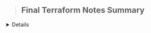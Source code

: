 > ## Final Terraform Notes Summary
<details>
<ol>
  <li>Who developed Terraform?	Hashicorp</li>
  <li>What is Terraform used for?	Infrastructure as code</li>
  <li>When defining resources in Terraform, you could say it is written in a way that is?	Declarative</li>
<li>Can you compare the abilities of Terraform and Ansible?	Terraform is better for setting up infrastructure, and Ansible is better for configuring that infrastructure</li>
<li>What are the two inputs of Terraform?	The terraform config, and the current state</li>
<li></li>
<li></li>
<li></li>
<li></li>
<li></li>
<li></li>
<li></li>
<li></li>
<li></li>

What are the two inputs of Terraform?	The terraform config, and the current state
The `terraform{}` block contains what?	Terraform settings
What does the `provider{}` block do in Terraform?	Configures providers
What does a `resource{}` block do in Terraform?	Defines components of your infrastructure
What is a provider in Terraform?	It is a plugin that enables interaction with an API
What does the `terraform output` command do?	It will return the outputs you defined in `outputs.tf`
What is the file name for outputs in terraform?	outputs.tf
What is a `locals block` in Terraform?	It is used to define local variables for that module
What is an output in Terraform?	It selects fields that you want to see come back from a Terraform apply
Why is `terraform init` not sufficient to test your code?	Because it is only interested in the terrafor, provider and module blocks
If you wanted to run a bash script on your new server using terraform, how would you do it?	With the custom_data tag
"Why shouldn't you store the terraform state file in git?"	"Because other people working with Terraform wouldn't know the current state of terraform, and the file contains secrets"
"How to hide your state files so that they don't appear on disk when using Terraform?"	Have a remote state storage solution (backend)
What is Terraform state?	How Terraform tracks changes made in your cloud instances
"What is the Terraform ""backend""?"	Your remote storage state solution
What is Infrastructure as Code (IaC)?	The practice of managing and provisioning infrastructure resources using code
What are the advantages of IaC patterns? {{c1::automation}} {{c2::consistency}} {{c3::scalability}} {{c4::version control}}	
What is the purpose of version control in IaC?	It allows for tracking of infrastructure configurations over time
How does IaC improve collaboration among teams?	Teams can work together by using a shared, version-controlled codebase for infrastructure management
How does IaC provide scalability?	Through automating the provisioning and scaling of infrastructure resources
How does IaC provide consistency?	By using infrastructure configurations that are deployed in a repeatable way
What is the benefit of Terraform being multi-cloud and provider-agnostic?	Increased reliability
How does using Terraform with multiple cloud providers increase your reliability?	"If one provider goes down, all of your infrastructure isn't affected"
"How does Terraform state improve the performance of 'terraform apply'?"	"By caching the state of your infrastructure so that Terraform doesn't have to query the providers every run"
How is Terraform state beneficial from the perspective of syncing?	It enables multiple people to be able to work on one Terraform project
How does Terraform enable multiple people to work on one project?	By using remote state
"What will Terraform do to make sure two people using a remote storage solution can't run terraform apply at the same time?"	Remote locking
What flag do you need to pass to Terraform to use the state file as a cache and not query the cloud providers?	`-refresh=false`
How is Terraform state beneficial from the perspective of tracking metadata?	It allows Terraform to infer what order to delete resources in
When you want to use existing infrastructure with your Terraform config, what tool do you use?	An import resource block
What do providers supply Terraform?	The resource types and data sources that Terraform can manage
In Terraform, for a commonly used provider (like AWS), what is the source?	The Terraform Registry
Where must providers be specified to be used in Terraform?	In the required_providers block
What 3 things does a required_providers block specify? {{c1::local name}} {{c2::source}} {{c3::version}}	
What do you provide to a provider block in Terraform for unique identification when you have two or more of them?	An alias
"When using a provider that looks like the one below, how would you access it in a recourse block? provider ""aws"" { alias = ""west"" region = ""us-west-2"" }"	provider = aws.west
What is used to uniquely identity where you download a provider from?	Source addresses
What are the three building blocks of source addresses for providers? {{c1::hostname}}/{{c2::namespace}}/{{c3::type}}	
When does Terraform validate your providers?	When running `terraform init`
"How does Terraform enable developers to extend it's functionality?"	Through plugins
What will Terraform build after running `terraform init`?	A dependency version lock file for your plugins
To install a provider in Terraform, what block and resource do you need?	A `required_providers` block and a `provider` resource block
What are providers and provisioners both considered by Terraform?	Plugins
What tool do you use when you want to import in existing infrastructure under Terraform management?	`terraform import`
Importing infrastructure involves five steps: 1) {{c1::Identify the existing infrastructure you will import.}} 2) {{c2::Import infrastructure into your Terraform state file using `terraform import`}} 3) {{c3::Write Terraform configuration that matches that infrastructure.}} 4) {{c4::Review the Terraform plan to ensure the configuration matches the expected state and infrastructure.}} 5) {{c5::Apply the configuration to update your Terraform state.}}	
What command line instruction imports an AWS instance with the resource_id of i-abcd1234 into a Terraform resource with the id of aws_instance.foo?	`terraform import aws_instance.foo i-abcd1234`
What do you need to be careful of when using import in Terraform?	That you only import a resource into your configuration once
When running `terraform state` commands that modify the state, what will Terraform produce?	A backup file
What is a tainted resource in Terraform?	A resource in an incomplete or degraded state
What will happen to a tainted resource when `terraform apply` is run?	Terraform will rebuild it
What does the `terraform state list` command do?	It will display the resources addresses for all resources in your state
What command in Terraform would you run to list all resources in your state?	`terraform state list`
What does the `terraform state show <resource_address>` command do?	It will show detailed information about one resource
What command in Terraform would you run to show detailed information about one resource?	terraform state show <resource_address>
What does the `terraform refresh` command do?	It will update the state data to match the real-world condition of the managed resources
What command in Terraform would you run to update the state data to match the real-world condition of the managed resources?	`terraform refresh`
What does the `terraform state mv` command do?	It can be used to move resources from one state file to another, or to rename resources
What command in Terraform would you run to rename a resource?	`terraform state mv`
What command in Terraform would you run to move a resource from one state file to another?	`terraform state mv`
What does the `terraform state rm` command do?	It will stop Terraform from managing a resource *without* deleting the real-world resource
What command in Terraform would you run to stop managing a resource without deleting it?	`terraform state rm`
What does the `terraform state pull` command do?	It will manually download and override your local copy of state from a remote state location
What command in Terraform would you run to manually download and override your local copy of state from a remote state location?	`terraform state pull`
What does the `terraform state push` command do?	Manually upload a local state file to a remote state
What does the `terraform apply -replace=<resource_address>` command do?	It will rebuild that resource
What command in Terraform would you run to replace/re-establish a resource? Without running `terraform taint`	`terraform apply -replace=<resource_address>`
What does the `terraform taint <resource_address>` command do?	"Marks a resource as tainted so that it's replaced next `terraform apply`"
What command in Terraform would you run to trigger a resource to be rebuilt on the next `terraform apply`?	`terraform taint <resource_address>`
What does the `terraform untaint <resource_address>` command do?	Un-taints a resource so that it will not be replaced on the next `terraform apply`
What command in Terraform would you run to un-taint a resource?	`terraform untaint <resource_address>`
What environment variable do you set to change the verbosity of the logs in Terraform?	`TF_LOG`
To persist Terraform logs, what environment variable do you set?	`TF_LOG_PATH`
Where are debugging logs used in Terraform outputted to?	`stderr`
What do all `module` blocks require in Terraform?	A source argument
What can a source argument for a module be in Terraform?	A URL, local path or a registry source address
When importing a module from the Terraform public registry, what do you use as the source?	A registry source address `<NAMESPACE>/<NAME>/<PROVIDER>`
What are modules in Terraform?	They are containers for multiple resources that enable reusability
When adding, removing or modifying modules in Terraform, what do you need to run?	`terraform init`
When installing a Terraform module from a module registry, what should you pass in?	A version argument
How do you access outputs from a Terraform module?	`module.<module_name>.<output_name>`
When defining a module, what do you need to use to define what inputs can be passed into the module?	Variables
When passing variables into the child modules, the calling module passes the variables in how?	Arguments in the module block
When working in a team, where does Terraform recommend executing your plans?	In a continuous integration environment
How do you initialize a working directory containing Terraform configuration files?	`terraform init`
What will `terraform init` configure?	Backend state configurations, modules and plugins
What will Terraform build after running `terraform init`?	A dependency version lock file for your plugins
How do you validate that your Terraform configuration files are syntactically valid and internally consistent?	`terraform validate`
What command do you use in Terraform to create an execution plan for the changes you are making in your infrastructure?	`terraform plan`
If you want to output a plan file to disk to use later in Terraform, what do you run?	`terraform plan -out=<plan_file>`
How do you read a Terraform plan on disk in a human-readable format?	`terraform show <plan_file>`
How do you produce and execute the actions you have configured in your Terraform?	`terraform apply`
How do you execute the actions in a Terraform plan that is on disk?	`terraform apply <plan_file>`
How do you destroy all Terraform resources?	`terraform destroy`
How do you format your Terraform configuration files?	`terraform fmt`
When does Terraform validate your providers?	When running `terraform init`
What does `terraform apply` do in Terraform?	Executes a plan to modify Terraform resources
What do backends in Terraform store?	State files
What is a state file used for in Terraform?	To keep a track of resources that Terraform manages
What are the three places that Terraform can use for backends?	Local, Terraform cloud and a remote backend (cloud)
What block is used to store state remotely in Terraform?	The `backend` block
Where does the `backend` block go in Terraform?	Within the `terraform` block
What is the limitation with arguments to the `backend` block in Terraform?	It cannot refer to named values (like variables, locals or data sources)
"Whenever a Terraform configuration's backend changes, what must you do?"	Run `terraform init`
Where is state stored by default in Terraform?	Locally
Why are local state files not optimal in Terraform?	You cannot collaborate effectively and secrets are in plain text
When passing in arguments for your backend configuration for Terraform to place into the `backend` block, what is your configuration considered to be?	A partial configuration
What is a partial configuration in Terraform?	When you leave sensitive configuration arguments for you `backend` block empty and pass them in through some other means
How can you pass in arguments to a partial configuration in Terraform?	Using a file, cli arguments, or interactively
What method does Terraform use to enable collaboration with remote state (if two people `apply` at the same time)?	State locking
What is resource drift in Terraform?	When your resources within your cloud provider have been modified through a method other than Terraform
If you suspect that you have resource drift in your Terraform, what should you run?	`terraform plan -refresh-only`
If you suspect that you have resource drift in your Terraform, what should you run?	`terraform plan -refresh-only`
After running `terraform plan -refresh-only` and seeing that there have been changes in your resources, what do you need to do?	Update your configuration to match the changes
When accessing a variable in Terraform, what is the prefix?	`var.`
The Terraform root module variables are set using the {{c1::CLI}}, {{c2::environment variables}}, {{c3::variable files}} or in a {{c4::Terraform Cloud workspace}}	
How would you automatically load in variables from a file in Terraform?	Name the file `terraform.tfvars` or `terraform.tfvars.json`, or files ending in `.auto.tfvars` or `.auto.tfvars.json`
When defining variables in a `.tfvar` file, what is the difference with definitions?	"You don't need to include the `variable` block surrounding the variable"
How do you access attributes of a `resource` block in Terraform?	`<RESOURCE TYPE>.<NAME>.<ATTRIBUTE>`
What would you use to retrieve read-only data from your cloud provider in Terraform?	A `data` block
What is the difference between a `resource` and `data` block in Terraform?	A data block is read-only data, a resource block modifies infrastructure
How do you access data from a `data` block in Terraform?	`data.<TYPE>.<NAME>.<ATTRIBUTE>`
What does Terraform use to generate plans, refresh state and apply changes under the hood?	A dependency graph
What traversal will Terraform use to walk its graph?	A parallel depth-first search
How do you define a list/tuple in Terraform?	"[""a"", ""b"", ""c""]"
How do you define a map/object in Terraform?	"{ name = ""John"", age = 52 }"
What is the type constraint on a structural type in Terraform?	It will allow all types
What is the type constraint on a collection type in Terraform?	It will only allow one type
What is the general pattern for calling functions in Terraform?	A function name followed by comma-separated arguments in parentheses `max(5,12,9)`
How do you mark a variable as sensitive in Terraform?	You surround it with the sensitive function `sensitive(data)`
What can you use to test your Terraform functions?	The `terraform console`
How do you use an environment variable to set a variable value in Terraform?	`TF_VAR_<variable_name>`
What block do you use to download secrets (whether a file or from a vault) to populate your Terraform config with?	A `data` block
How to get additional information for a command line tool in Terraform?	Append `-help`
What Hashicorp solution can you use with Terraform to streamline your experience with Terraform?	Terraform Cloud
When more than one person is working on a Terraform project, you need at minimum to have a {{c1::remote state solution}}, and ideally also a {{c2::CI environment}}	
Terraform Cloud offers what to run Terraform actions on your own private servers?	Terraform Cloud Agents
Terraform Cloud manages infrastructure collections with {{c1::workspaces}} instead of directories	
What would you use to create and share private modules for your corporation in Terraform?	The private registry
"What is the name of Terraform's policy enforcer?"	Sentinel
After you define policies in Sentinel in Terraform, where do you need to add them?	To policy sets on workspaces
How do you use a variable in a string in Terraform?	"`""${var.name}-rest-of-string""`"
What is a implicit dependency in Terraform?	"When two resources rely on each other, but you haven't specified depends on"
To switch workspaces in Terraform, what do you run?	`terraform workspace select <workspace_name>`
Will Terraform create a new workspace when you run `terraform workspace select <workspane_name>?	No
Do workspaces provide similar functionality in the open-source and Terraform Cloud versions of Terraform?	No
What Terraform command can be used to remove the lock on the state for the current configuration?	`terraform force-unlock <lock_id>`
How do you create a new workspace in Terraform?	`terraform workspace new <workspace_name>`
The Terraform get command is used for what?	To download and update modules
What Terraform version would a new workspace be configured to use after migrating the state to the Terraform Cloud?	The version used to perform the migration
After executing a `terraform plan`, you notice that a resource has a tilde (~) next to it. What does this mean?	The resource will be updated in place
What function does the terraform init -upgrade command perform?	Updates all the plugins that comply with the version contraints
True or False? A main.tf file is always required when using Terraform?	False
Ralphie has executed a terraform apply using a complex Terraform configuration file. However, a few resources failed to deploy due to incorrect variables. After the error is discovered, what happens to the resources that were successfully provisioned?	The resources that were provisioned will remain deployed
"In Terraform, if there is no `provider` argument provided to a resource, what will be used if there's multiple providers in the configuration?"	The default provider (the one with no alias)
True or False? Before a Terraform validate can be run, the directory must be initialized	True
What command do you use after you have set up a new backend solution in Terraform to move the file?	`terraform init -migrate-state`
What should you be using instead of `terraform refresh`?	`terraform plan -refresh-only` or `terraform apply -refresh-only`
What does a `dynamic block` do in Terraform?	It iterates over a value and generates a nested block for each element of that value
What does a `dynamic block` act like in Terraform?	A `for` expression
You are working on updating your infrastructure managed by Terraform. Someone makes a manual change (outside the Terraform workflow) to a `tag` ID to one of your resources. What will happen when you run a terraform apply?	It will overwrite the resource and delete the manual changes
When using Sentinel policies to define and enforce policies in Terraform, when does it run?	After a terraform plan, but before a terraform apply
To specify the version of Terraform provider that is required, what block do you use?	`required_providers`
How do you update providers in Terraform?	`terraform init -upgrade`
In order to use the terraform console command, the CLI must be able to do what?	Lock the state file
What is an explicit dependency in Terraform?	When you specify the `[depend_on]` argument to a resource
</details>

